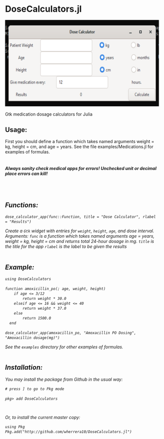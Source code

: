 # DoseCalculators.jl

<img src="https://github.com/wherrera10/DoseCalculators.jl/blob/main/docs/src/gtk.png">

Gtk medication dosage calculators for Julia

## Usage:

First you should define a function which takes named  arguments weight = kg, height = cm, and age = years.
See the file examples/Medications.jl for examples of formulas. 
<br /><br />

#### <em>Always</big> sanity check medical apps for errors! Unchecked unit or decimal place errors can kill!<em/>

<br /><br />

## Functions:
  
    dose_calculator_app(func::Function, title = "Dose Calculator", rlabel = "Results")

Create a `Gtk` widget with entries for `weight`, `height`, `age`, and dose interval.
Arguments:
`func` is a function which takes named arguments age = years, weight =  kg, height = cm and returns total 24-hour dosage in mg.
`title` is the title for the app
`rlabel` is the label to be given the results
<br /><br />

## Example:
     
    using DoseCalculators
     
    function amoxicillin_po(; age, weight, height)
        if age <= 3/12
            return weight * 30.0
        elseif age <= 16 && weight <= 40
            return weight * 37.0
        else
            return 1500.0
      end
     
    dose_calculator_app(amoxacillin_po, "Amoxacillin PO Dosing", "Amoxacillin dosage(mg)")
                                       
See the `examples` directory for other examples of formulas.
<br /><br />
  
  
## Installation:
                                   
You may install the package from Github in the usual way:
<br />

    # press ] to go to Pkg mode
  
    pkg> add DoseCalculators
      
 <br />
  
 Or, to install the current master copy:
    
    using Pkg
    Pkg.add("http://github.com/wherrera10/DoseCalculators.jl")                          
  
 <br /> 
 
